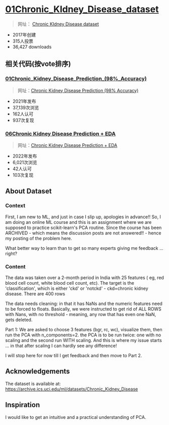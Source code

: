 # [01Chronic_KIdney_Disease_dataset](06项目复现\04kaggle\02数据集\02肾脏疾病数据集\01Chronic_KIdney_Disease_dataset/)

> 网址： [Chronic KIdney Disease dataset](https://www.kaggle.com/datasets/mansoordaku/ckdisease)

* 2017年创建
* 315人投票
* 36,427 downloads

## 相关代码(按vote排序)

### [01Chronic_Kidney_Disease_Prediction_(98%_Accuracy)](06项目复现\04kaggle\02数据集\02肾脏疾病数据集\01Chronic_KIdney_Disease_dataset\01Chronic_Kidney_Disease_Prediction_0.98_Accuracy/)


> 网址：[Chronic Kidney Disease Prediction (98% Accuracy)](https://www.kaggle.com/code/niteshyadav3103/chronic-kidney-disease-prediction-98-accuracy)

* 2021年发布
* 37,139次浏览
* 162人认可
* 937次复现



### [06Chronic Kidney Disease Prediction + EDA](06项目复现\04kaggle\02数据集\02肾脏疾病数据集\01Chronic_KIdney_Disease_dataset\06Chronic_Kidney_Disease_Prediction_EDA/)


> 网址：[Chronic Kidney Disease Prediction + EDA](https://www.kaggle.com/code/equinxx/chronic-kidney-disease-prediction-eda)

* 2022年发布
* 6,021次浏览
* 42人认可
* 103次复现


### 








### 




## About Dataset
### Context

First, I am new to ML, and just in case I slip up, apologies in advance!!
So, I am doing an online ML course and this is an assignment where we are supposed to practice scikit-learn's PCA routine. Since the course has been ARCHIVED - which means the discussion posts are not answered!! - hence my posting of the problem here.

What better way to learn than to get so many experts giving me feedback … right?

### Content

The data was taken over a 2-month period in India with 25 features ( eg, red blood cell count, white blood cell count, etc). The target is the 'classification', which is either 'ckd' or 'notckd' - ckd=chronic kidney disease. There are 400 rows

The data needs cleaning: in that it has NaNs and the numeric features need to be forced to floats. Basically, we were instructed to get rid of ALL ROWS with Nans, with no threshold - meaning, any row that has even one NaN, gets deleted.

Part 1: We are asked to choose 3 features (bgr, rc, wc), visualize them, then run the PCA with n_components=2.
the PCA is to be run twice: one with no scaling and the second run WITH scaling. And this is where my issue starts … in that after scaling I can hardly see any difference!

I will stop here for now till I get feedback and then move to Part 2.

## Acknowledgements
The dataset is available at: https://archive.ics.uci.edu/ml/datasets/Chronic_Kidney_Disease

## Inspiration
I would like to get an intuitive and a practical understanding of PCA.








